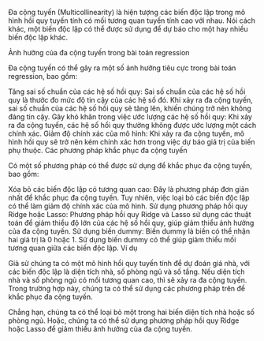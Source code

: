 
Đa cộng tuyến (Multicollinearity) là hiện tượng các biến độc lập trong mô hình hồi quy tuyến tính có mối tương quan tuyến tính cao với nhau. Nói cách khác, một biến độc lập có thể được sử dụng để dự báo cho một hay nhiều biến độc lập khác.

Ảnh hưởng của đa cộng tuyến trong bài toán regression

Đa cộng tuyến có thể gây ra một số ảnh hưởng tiêu cực trong bài toán regression, bao gồm:

Tăng sai số chuẩn của các hệ số hồi quy: Sai số chuẩn của các hệ số hồi quy là thước đo mức độ tin cậy của các hệ số đó. Khi xảy ra đa cộng tuyến, sai số chuẩn của các hệ số hồi quy sẽ tăng lên, khiến chúng trở nên không đáng tin cậy.
Gây khó khăn trong việc ước lượng các hệ số hồi quy: Khi xảy ra đa cộng tuyến, các hệ số hồi quy thường không được ước lượng một cách chính xác.
Giảm độ chính xác của mô hình: Khi xảy ra đa cộng tuyến, mô hình hồi quy sẽ trở nên kém chính xác hơn trong việc dự báo giá trị của biến phụ thuộc.
Các phương pháp khắc phục đa cộng tuyến

Có một số phương pháp có thể được sử dụng để khắc phục đa cộng tuyến, bao gồm:

Xóa bỏ các biến độc lập có tương quan cao: Đây là phương pháp đơn giản nhất để khắc phục đa cộng tuyến. Tuy nhiên, việc loại bỏ các biến độc lập có thể làm giảm độ chính xác của mô hình.
Sử dụng phương pháp hồi quy Ridge hoặc Lasso: Phương pháp hồi quy Ridge và Lasso sử dụng các thuật toán để giảm thiểu độ lớn của các hệ số hồi quy, giúp giảm thiểu ảnh hưởng của đa cộng tuyến.
Sử dụng biến dummy: Biến dummy là biến có thể nhận hai giá trị là 0 hoặc 1. Sử dụng biến dummy có thể giúp giảm thiểu mối tương quan giữa các biến độc lập.
Ví dụ

Giả sử chúng ta có một mô hình hồi quy tuyến tính để dự đoán giá nhà, với các biến độc lập là diện tích nhà, số phòng ngủ và số tầng. Nếu diện tích nhà và số phòng ngủ có mối tương quan cao, thì sẽ xảy ra đa cộng tuyến. Trong trường hợp này, chúng ta có thể sử dụng các phương pháp trên để khắc phục đa cộng tuyến.

Chẳng hạn, chúng ta có thể loại bỏ một trong hai biến diện tích nhà hoặc số phòng ngủ. Hoặc, chúng ta có thể sử dụng phương pháp hồi quy Ridge hoặc Lasso để giảm thiểu ảnh hưởng của đa cộng tuyến.
